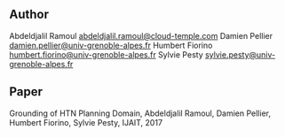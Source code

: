 ## Author
Abdeldjalil Ramoul <abdeldjalil.ramoul@cloud-temple.com>
Damien Pellier <damien.pellier@univ-grenoble-alpes.fr>
Humbert Fiorino <humbert.fiorino@univ-grenoble-alpes.fr>
Sylvie Pesty <sylvie.pesty@univ-grenoble-alpes.fr>

## Paper
Grounding of HTN Planning Domain, Abdeldjalil Ramoul, Damien Pellier, Humbert Fiorino, Sylvie Pesty, IJAIT, 2017
